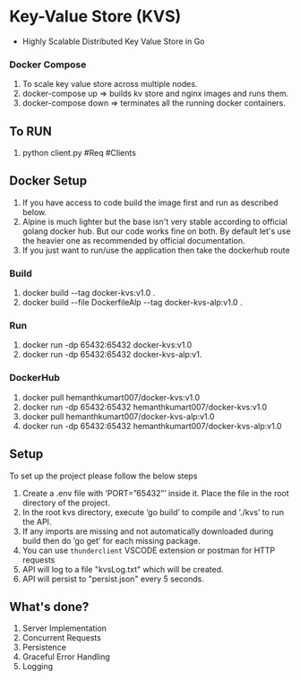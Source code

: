 # Key-Value Store (KVS)
- Highly Scalable Distributed Key Value Store in Go

### Docker Compose
1. To scale key value store across multiple nodes.
2. docker-compose up => builds kv store and nginx images and runs them.
2. docker-compose down => terminates all the running docker containers.

## To RUN
1. python client.py #Req #Clients

## Docker Setup
1. If you have access to code build the image first and run as described below. 
2. Alpine is much lighter but the base isn't very stable according to official golang docker hub. But our code works fine on both. By default let's use the heavier one as recommended by official documentation.
3. If you just want to run/use the application then take the dockerhub route

### Build
1. docker build --tag docker-kvs:v1.0 . 
2. docker build --file DockerfileAlp --tag docker-kvs-alp:v1.0 .

### Run
1. docker run -dp 65432:65432 docker-kvs:v1.0
2. docker run -dp 65432:65432 docker-kvs-alp:v1.

### DockerHub
1. docker pull hemanthkumart007/docker-kvs:v1.0
2. docker run -dp 65432:65432 hemanthkumart007/docker-kvs:v1.0
3. docker pull hemanthkumart007/docker-kvs-alp:v1.0
4. docker run -dp 65432:65432 hemanthkumart007/docker-kvs-alp:v1.0




## Setup
To set up the project please follow the below steps
1. Create a .env file with ’PORT=”65432”’ inside it. Place the file in the root directory of the project.
2. In the root kvs directory, execute ’go build’ to compile and ’./kvs’ to run the API.
3. If any imports are missing and not automatically downloaded during build then do ’go
get’ for each missing package.
4. You can use `thunderclient` VSCODE extension or postman for HTTP requests
5. API will log to a file "kvsLog.txt" which will be created.
6. API will persist to "persist.json" every 5 seconds.

## What's done?
1. Server Implementation
2. Concurrent Requests
3. Persistence
4. Graceful Error Handling
5. Logging
